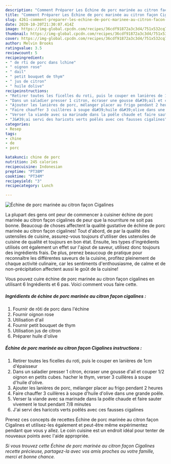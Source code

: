 ```yaml
---
description: "Comment Préparer Les Échine de porc marinée au citron façon Cigalines"
title: "Comment Préparer Les Échine de porc marinée au citron façon Cigalines"
slug: 4261-comment-preparer-les-echine-de-porc-marinee-au-citron-facon-cigalines
date: 2020-10-20T21:30:07.414Z
image: https://img-global.cpcdn.com/recipes/36cdf91872a3c3d4/751x532cq70/echine-de-porc-marinee-au-citron-facon-cigalines-photo-principale-de-la-recette.jpg
thumbnail: https://img-global.cpcdn.com/recipes/36cdf91872a3c3d4/751x532cq70/echine-de-porc-marinee-au-citron-facon-cigalines-photo-principale-de-la-recette.jpg
cover: https://img-global.cpcdn.com/recipes/36cdf91872a3c3d4/751x532cq70/echine-de-porc-marinee-au-citron-facon-cigalines-photo-principale-de-la-recette.jpg
author: Melvin Brooks
ratingvalue: 3.5
reviewcount: 5
recipeingredient:
- " de rti de porc dans lchine"
- " oignon rose"
- " dail"
- " petit bouquet de thym"
- " jus de citron"
- " huile dolive"
recipeinstructions:
- "Retirer toutes les ficelles du roti, puis le couper en lanières de 1cm d&#39;épaisseur"
- "Dans un saladier presser 1 citron, écraser une gousse d&#39;ail et couper 1/2 oignon en petits cubes. hacher le thym, verser 3 cuillères à soupe d&#39;huile d&#39;olive."
- "Ajouter les lanières de porc, mélanger placer au frigo pendant 2 heures"
- "Faire chauffer 3 cuillères à soupe d&#39;huile d&#39;olive dans une grande poêle."
- "Verser la viande avec sa marinade dans la poêle chaude et faire sauter vivement le tout pendant 7/8 minutes"
- "J&#39;ai servi des haricots verts poêlés avec ces fausses cigalines"
categories:
- Resep
tags:
- chine
- de
- porc

katakunci: chine de porc 
nutrition: 245 calories
recipecuisine: Indonesian
preptime: "PT38M"
cooktime: "PT34M"
recipeyield: "3"
recipecategory: Lunch

---
```



![Échine de porc marinée au citron façon Cigalines](https://img-global.cpcdn.com/recipes/36cdf91872a3c3d4/751x532cq70/echine-de-porc-marinee-au-citron-facon-cigalines-photo-principale-de-la-recette.jpg)

La plupart des gens ont peur de commencer à cuisiner échine de porc marinée au citron façon cigalines de peur que la nourriture ne soit pas bonne. Beaucoup de choses affectent la qualité gustative de échine de porc marinée au citron façon cigalines! Tout d'abord, de par la qualité des ustensiles de cuisine, assurez-vous toujours d'utiliser des ustensiles de cuisine de qualité et toujours en bon état. Ensuite, les types d'ingrédients utilisés ont également un effet sur l'ajout de saveur, utilisez donc toujours des ingrédients frais. De plus, prenez beaucoup de pratique pour reconnaître les différentes saveurs de la cuisine, profitez pleinement de chaque activité culinaire, car les sentiments d'enthousiasme, de calme et de non-précipitation affectent aussi le goût de la cuisine!

<!--inarticleads1-->

Vous pouvez cuire échine de porc marinée au citron façon cigalines en utilisant 6 Ingrédients et 6 pas. Voici comment vous faire cette.

##### Ingrédients de échine de porc marinée au citron façon cigalines :

1. Fournir  de rôti de porc dans l&#39;échine
1. Fournir  oignon rose
1. Utilisation  d&#39;ail
1. Fournir  petit bouquet de thym
1. Utilisation  jus de citron
1. Préparer  huile d&#39;olive




<!--inarticleads2-->

##### Échine de porc marinée au citron façon Cigalines instructions :

1. Retirer toutes les ficelles du roti, puis le couper en lanières de 1cm d&#39;épaisseur
1. Dans un saladier presser 1 citron, écraser une gousse d&#39;ail et couper 1/2 oignon en petits cubes. hacher le thym, verser 3 cuillères à soupe d&#39;huile d&#39;olive.
1. Ajouter les lanières de porc, mélanger placer au frigo pendant 2 heures
1. Faire chauffer 3 cuillères à soupe d&#39;huile d&#39;olive dans une grande poêle.
1. Verser la viande avec sa marinade dans la poêle chaude et faire sauter vivement le tout pendant 7/8 minutes
1. J&#39;ai servi des haricots verts poêlés avec ces fausses cigalines




<!--inarticleads1-->

<p>
Prenez ces concepts de recettes Échine de porc marinée au citron façon Cigalines et utilisez-les également et peut-être même expérimentez pendant que vous y allez. Le coin cuisine est un endroit idéal pour tenter de nouveaux points avec l'aide appropriée.
</p>

<p>
<i>Si vous trouvez cette Échine de porc marinée au citron façon Cigalines recette précieuse, partagez-la avec vos amis proches ou votre famille, merci et bonne chance.</i>
</p>
